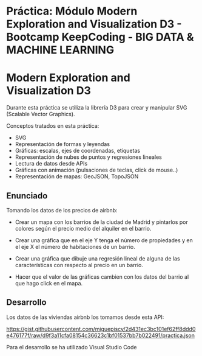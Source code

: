 # Práctica: Módulo Modern Exploration and Visualization D3 - Bootcamp KeepCoding - BIG DATA & MACHINE LEARNING

# Modern Exploration and Visualization D3

Durante esta práctica se utiliza la librería D3 para crear y manipular SVG (Scalable Vector Graphics).

Conceptos tratados en esta práctica:

- SVG
- Representación de formas y leyendas
- Gráficas: escalas, ejes de coordenadas, etiquetas
- Representación de nubes de puntos y regresiones lineales
- Lectura de datos desde APIs
- Gráficas con animación (pulsaciones de teclas, click de mouse..)
- Representación de mapas: GeoJSON, TopoJSON


## Enunciado

Tomando los datos de los precios de airbnb:

- Crear un mapa con los barrios de la ciudad de Madrid y pintarlos por colores según el precio medio del alquiler en el barrio.

- Crear una gráfica que en el eje Y tenga el número de propiedades y en el eje X el número de habitaciones de un barrio.

- Crear una gráfica que dibuje una regresión lineal de alguna de las características con respecto al precio en un barrio.

- Hacer que el valor de las gráficas cambien con los datos del barrio al que hago click en el mapa.

## Desarrollo

Los datos de las viviendas airbnb los tomamos desde esta API: 

https://gist.githubusercontent.com/miguepiscy/2d431ec3bc101ef62ff8ddd0e476177f/raw/d9f3a11cfa08154c36623c1bf01537bb7b022491/practica.json

Para el desarrollo se ha utilizado Visual Studio Code
